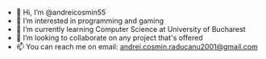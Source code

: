 - 👋 Hi, I’m @andreicosmin55
- 👀 I’m interested in programming and gaming
- 🌱 I’m currently learning Computer Science at University of Bucharest
- 💞️ I’m looking to collaborate on any project that's offered
- 📫 You can reach me on email: andrei.cosmin.raducanu2001@gmail.com

<!---
This is a ✨ special ✨ college student's repository because its `README.md` (this file) appears on your GitHub profile.
You can click the Preview link to take a look at your changes.
--->
